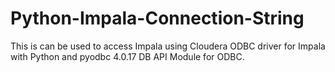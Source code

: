 # Python-Impala-Connection-String
This is can be used to access Impala using Cloudera ODBC driver for Impala with Python and pyodbc 4.0.17 DB API Module for ODBC.
